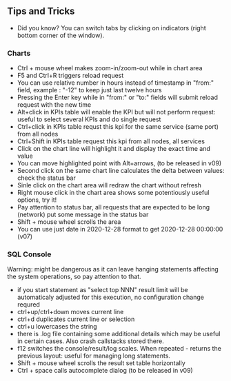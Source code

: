 ## Tips and Tricks

* Did you know? You can switch tabs by clicking on indicators (right bottom corner of the window).

### Charts
* Ctrl + mouse wheel makes zoom-in/zoom-out while in chart area
* F5 and Ctrl+R triggers reload request
* You can use relative number in hours instead of timestamp in "from:" field, example : "-12" to keep just last twelve hours
* Pressing the Enter key while in "from:" or "to:" fields will submit reload request with the new time
* Alt+click in KPIs table will enable the KPI but will not perform request: useful to select several KPIs and do single request
* Ctrl+click in KPIs table requst this kpi for the same service (same port) from all nodes
* Ctrl+Shift in KPIs table request this kpi from all nodes, all services
* Click on the chart line will highlight it and display the exact time and value
* You can move highlighted point with Alt+arrows, (to be released in v09)
* Second click on the same chart line calculates the delta between values: check the status bar
* Sinle click on the chart area will redraw the chart without refresh
* Right mouse click in the chart area shows some potentiously useful options, try it!
* Pay attention to status bar, all requests that are expected to be long (network) put some message in the status bar
* Shift + mouse wheel scrolls the area
* You can use just date in 2020-12-28 format to get 2020-12-28 00:00:00 (v07)


### SQL Console
Warning: might be dangerous as it can leave hanging statements affecting the system operations, so pay attention to that. 

* if you start statement as "select top NNN" result limit will be automaticaly adjusted for this execution, no configuration change requred
* ctrl+up/ctrl+down moves current line
* ctrl+d duplicates current line or selection
* ctrl+u lowercases the string
* there is .log file containing some additional details which may be useful in certain cases. Also crash callstacks stored there.
* f12 switches the console/result/log scales. When repeated - returns the previous layout: useful for managing long statements.
* Shift + mouse wheel scrolls the result set table horizontally
* Ctrl + space calls autocomplete dialog (to be released in v09)
